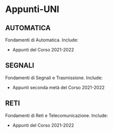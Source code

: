 # Appunti-UNI

## AUTOMATICA
Fondamenti di Automatica. Include:
- Appunti del Corso 2021-2022
## SEGNALI
Fondamenti di Segnali e Trasmissione. Include:
- Appunti seconda metà del Corso 2021-2022
## RETI
Fondamenti di Reti e Telecomunicazione. Include:
- Appunti del Corso 2021-2022
